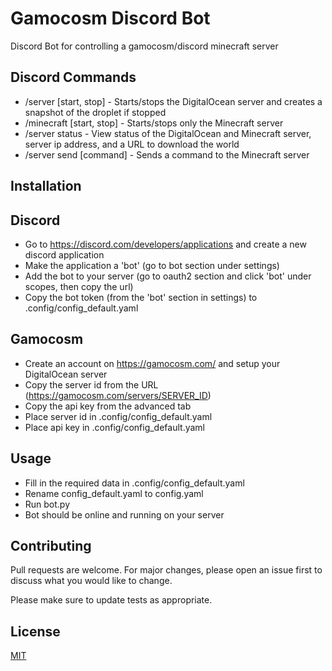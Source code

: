 # Gamocosm Discord Bot

Discord Bot for controlling a gamocosm/discord minecraft server

## Discord Commands

- /server [start, stop] - Starts/stops the DigitalOcean server and creates a snapshot of the droplet if stopped
- /minecraft [start, stop] - Starts/stops only the Minecraft server
- /server status - View status of the DigitalOcean and Minecraft server, server ip address, and a URL to download the world
- /server send [command] - Sends a command to the Minecraft server

## Installation

## Discord
- Go to https://discord.com/developers/applications and create a new discord application
- Make the application a 'bot' (go to bot section under settings)
- Add the bot to your server (go to oauth2 section and click 'bot' under scopes, then copy the url)
- Copy the bot token (from the 'bot' section in settings) to .config/config_default.yaml

## Gamocosm
- Create an account on https://gamocosm.com/ and setup your DigitalOcean server
- Copy the server id from the URL (https://gamocosm.com/servers/SERVER_ID)
- Copy the api key from the advanced tab
- Place server id in .config/config_default.yaml
- Place api key in .config/config_default.yaml


## Usage

- Fill in the required data in .config/config_default.yaml
- Rename config_default.yaml to config.yaml
- Run bot.py
- Bot should be online and running on your server

## Contributing
Pull requests are welcome. For major changes, please open an issue first to discuss what you would like to change.

Please make sure to update tests as appropriate.

## License
[MIT](https://choosealicense.com/licenses/mit/)
